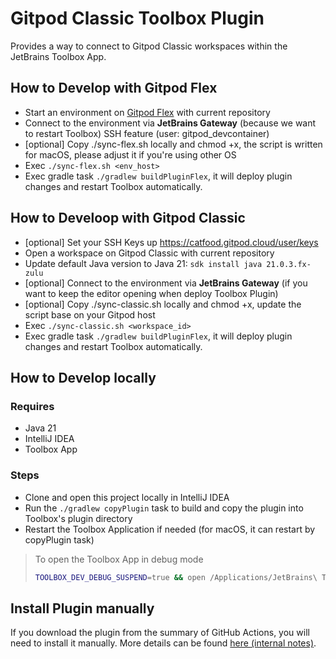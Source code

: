 # Gitpod Classic Toolbox Plugin

Provides a way to connect to Gitpod Classic workspaces within the JetBrains Toolbox App.

## How to Develop with Gitpod Flex

- Start an environment on [Gitpod Flex](https://app.gitpod.io) with current repository
- Connect to the environment via **JetBrains Gateway** (because we want to restart Toolbox) SSH feature (user: gitpod_devcontainer)
- [optional] Copy ./sync-flex.sh locally and chmod +x, the script is written for macOS, please adjust it if you're using other OS
- Exec `./sync-flex.sh <env_host>`
- Exec gradle task `./gradlew buildPluginFlex`, it will deploy plugin changes and restart Toolbox automatically.

## How to Develoop with Gitpod Classic

- [optional] Set your SSH Keys up https://catfood.gitpod.cloud/user/keys
- Open a workspace on Gitpod Classic with current repository
- Update default Java version to Java 21: `sdk install java 21.0.3.fx-zulu`
- [optional] Connect to the environment via **JetBrains Gateway** (if you want to keep the editor opening when deploy Toolbox Plugin)
- [optional] Copy ./sync-classic.sh locally and chmod +x, update the script base on your Gitpod host
- Exec `./sync-classic.sh <workspace_id>`
- Exec gradle task `./gradlew buildPluginFlex`, it will deploy plugin changes and restart Toolbox automatically.

## How to Develop locally

### Requires
- Java 21
- IntelliJ IDEA
- Toolbox App

### Steps
- Clone and open this project locally in IntelliJ IDEA
- Run the `./gradlew copyPlugin` task to build and copy the plugin into Toolbox's plugin directory
- Restart the Toolbox Application if needed (for macOS, it can restart by copyPlugin task)

> To open the Toolbox App in debug mode
> ```bash
> TOOLBOX_DEV_DEBUG_SUSPEND=true && open /Applications/JetBrains\ Toolbox.app
> ```

## Install Plugin manually

If you download the plugin from the summary of GitHub Actions, you will need to install it manually. More details can be found [here (internal notes)](https://www.notion.so/gitpod/WIP-Experiment-Toolbox-gateway-feature-with-Gitpod-Classic-14c6425f2d52800297bbf98b88842ac7).
